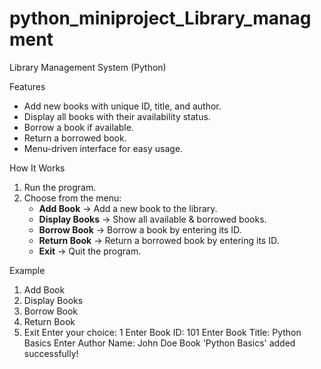 # python_miniproject_Library_managment

Library Management System (Python)

 Features

- Add new books with unique ID, title, and author.
- Display all books with their availability status.
- Borrow a book if available.
- Return a borrowed book.
- Menu-driven interface for easy usage.

 How It Works

1. Run the program.
2. Choose from the menu:
    - **Add Book** → Add a new book to the library.
    - **Display Books** → Show all available & borrowed books.
    - **Borrow Book** → Borrow a book by entering its ID.
    - **Return Book** → Return a borrowed book by entering its ID.
    - **Exit** → Quit the program.
  
  
 Example

1. Add Book
2. Display Books
3. Borrow Book
4. Return Book
5. Exit
Enter your choice: 1
Enter Book ID: 101
Enter Book Title: Python Basics
Enter Author Name: John Doe
Book 'Python Basics' added successfully!
